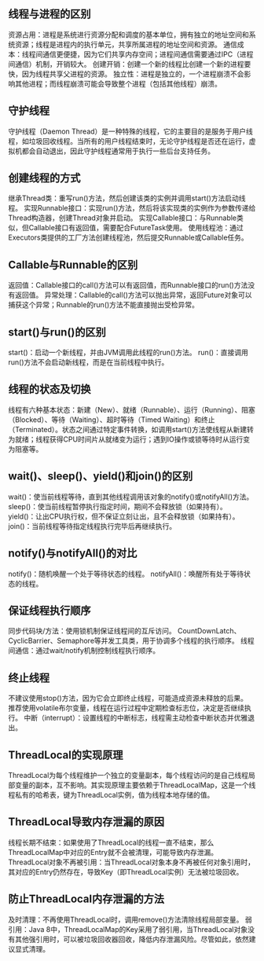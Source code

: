## 线程与进程的区别
资源占用：进程是系统进行资源分配和调度的基本单位，拥有独立的地址空间和系统资源；线程是进程内的执行单元，共享所属进程的地址空间和资源。
通信成本：线程间通信更便捷，因为它们共享内存空间；进程间通信需要通过IPC（进程间通信）机制，开销较大。
创建开销：创建一个新的线程比创建一个新的进程要快，因为线程共享父进程的资源。
独立性：进程是独立的，一个进程崩溃不会影响其他进程；而线程崩溃可能会导致整个进程（包括其他线程）崩溃。

## 守护线程
守护线程（Daemon Thread）是一种特殊的线程，它的主要目的是服务于用户线程，如垃圾回收线程。当所有的用户线程结束时，无论守护线程是否还在运行，虚拟机都会自动退出，因此守护线程通常用于执行一些后台支持任务。

## 创建线程的方式

继承Thread类：重写run()方法，然后创建该类的实例并调用start()方法启动线程。
实现Runnable接口：实现run()方法，然后将该实现类的实例作为参数传递给Thread构造器，创建Thread对象并启动。
实现Callable接口：与Runnable类似，但Callable接口有返回值，需要配合FutureTask使用。
使用线程池：通过Executors类提供的工厂方法创建线程池，然后提交Runnable或Callable任务。

## Callable与Runnable的区别

返回值：Callable接口的call()方法可以有返回值，而Runnable接口的run()方法没有返回值。
异常处理：Callable的call()方法可以抛出异常，返回Future对象可以捕获这个异常；Runnable的run()方法不能直接抛出受检异常。

## start()与run()的区别

start()：启动一个新线程，并由JVM调用此线程的run()方法。
run()：直接调用run()方法不会启动新线程，而是在当前线程中执行。

## 线程的状态及切换

线程有六种基本状态：新建（New）、就绪（Runnable）、运行（Running）、阻塞（Blocked）、等待（Waiting）、超时等待（Timed Waiting）和终止（Terminated）。状态之间通过特定事件转换，如调用start()方法使线程从新建转为就绪；线程获得CPU时间片从就绪变为运行；遇到IO操作或锁等待时从运行变为阻塞等。

## wait()、sleep()、yield()和join()的区别

wait()：使当前线程等待，直到其他线程调用该对象的notify()或notifyAll()方法。
sleep()：使当前线程暂停执行指定时间，期间不会释放锁（如果持有）。
yield()：让出CPU执行权，但不保证立刻让出，且不会释放锁（如果持有）。
join()：当前线程等待指定线程执行完毕后再继续执行。

## notify()与notifyAll()的对比

notify()：随机唤醒一个处于等待状态的线程。
notifyAll()：唤醒所有处于等待状态的线程。

## 保证线程执行顺序

同步代码块/方法：使用锁机制保证线程间的互斥访问。
CountDownLatch、CyclicBarrier、Semaphore等并发工具类，用于协调多个线程的执行顺序。
线程间通信：通过wait/notify机制控制线程执行顺序。

## 终止线程

不建议使用stop()方法，因为它会立即终止线程，可能造成资源未释放的后果。
推荐使用volatile布尔变量，线程在运行过程中定期检查标志位，决定是否继续执行。
中断（interrupt）：设置线程的中断标志，线程需主动检查中断状态并优雅退出。


## ThreadLocal的实现原理

ThreadLocal为每个线程维护一个独立的变量副本，每个线程访问的是自己线程局部变量的副本，互不影响。其实现原理主要依赖于ThreadLocalMap，这是一个线程私有的哈希表，键为ThreadLocal实例，值为线程本地存储的值。

## ThreadLocal导致内存泄漏的原因

线程长期不结束：如果使用了ThreadLocal的线程一直不结束，那么ThreadLocalMap中对应的Entry就不会被清理，可能导致内存泄漏。
ThreadLocal对象不再被引用：当ThreadLocal对象本身不再被任何对象引用时，其对应的Entry仍然存在，导致Key（即ThreadLocal实例）无法被垃圾回收。

## 防止ThreadLocal内存泄漏的方法

及时清理：不再使用ThreadLocal时，调用remove()方法清除线程局部变量。
弱引用：Java 8中，ThreadLocalMap的Key采用了弱引用，当ThreadLocal对象没有其他强引用时，可以被垃圾回收器回收，降低内存泄漏风险。尽管如此，依然建议显式清理。